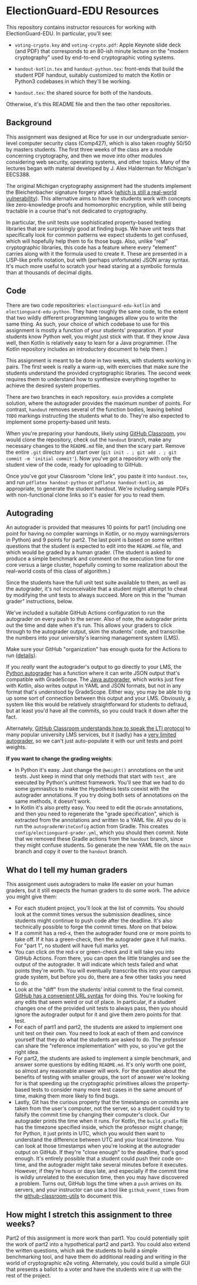 # ElectionGuard-EDU Resources

This repository contains instructor resources for working with ElectionGuard-EDU. In particular,
you'll see:

- `voting-crypto.key` and `voting-crypto.pdf`: Apple Keynote slide deck (and PDF) that corresponds to an 80-ish minute lecture
  on the "modern cryptography" used by end-to-end cryptographic voting systems.

- `handout-kotlin.tex` and `handout-python.tex`: front-ends that build the student PDF handout,
suitably customized to match the Kotlin or Python3 codebases in which they'll be working.

- `handout.tex`: the shared source for both of the handouts.

Otherwise, it's this README file and then the two other repositories.

## Background

This assignment was designed at Rice for use in our undergraduate senior-level computer security class (Comp427), which is also taken roughly 50/50 by masters students. The first three weeks of the class are a module concerning cryptography, and then we move into other modules considering web security, operating systems, and other topics. Many of the lectures began with material developed by J. Alex Halderman for Michigan's EECS388.

The original Michigan cryptography assignment had the students implement the Bleichenbacher signature forgery attack ([which is still a real-world vulnerability](https://medium.com/asecuritysite-when-bob-met-alice/this-attack-has-been-around-for-20-years-and-its-back-again-with-the-bleichenbacher-oracle-a585c34c9890)). This alternative aims to have the students work with concepts like zero-knowledge proofs and homomorphic encryption, while still being tractable in a course that's not dedicated to cryptography.

In particular, the unit tests use sophisticated property-based testing libraries that are surprisingly good at finding bugs. We have unit tests that specifically look for common patterns we expect students to get confused, which will hopefully help them to fix those bugs. Also, unlike "real" cryptographic libraries, this code has a feature where every "element" carries along with it the formula used to create it. These are presented in a LISP-like prefix notation, but with (perhaps unfortunate) JSON array syntax. It's much more useful to scratch your head staring at a symbolic formula than at thousands of decimal digits.

## Code

There are two code repositories: `electionguard-edu-kotlin` and `electionguard-edu-python`. They have roughly the same code, to the
extent that two wildly different programming langauges allow you to write the same thing. As such, your choice of which codebase to
use for this assignment is mostly a function of your students' preparation. If your students know Python well, you might just stick with that. If they know Java well, then Kotlin is relatively easy to learn for a Java programmer. (The Kotlin repository includes an
introductory document to help them.)

This assignment is meant to be done in two weeks, with students working in pairs. The first week is really a warm-up, with exercises that make sure the students understand the provided cryptographic libraries. The second week requires them to understand how to synthesize everything together to achieve the desired system properties.

There are two branches in each repository. `main` provides a complete solution, where the autograder provides the maximum number of points. For contrast, `handout` removes several of the function bodies, leaving behind `TODO` markings instructing the students what to do. They're also expected to implement some property-based unit tests.

When you're preparing your handouts, likely using [GitHub Classroom](https://classroom.github.com/), you would clone the repository, check out the `handout` branch, make any necessary changes to the `README.md` file, and then the scary part. Remove the entire `.git` directory and start over (`git init . ; git add . ; git commit -m 'initial commit'`). Now you've got a repository with only the student view of the code, ready for uploading to GitHub.

Once you've got your Classroom "clone link", you paste it into `handout.tex`, and run `pdflatex handout-python` or `pdflatex handout-kotlin`, as appropriate, to generate the student handout. We're including sample PDFs with non-functional clone links so it's easier for you to read them.

## Autograding

An autograder is provided that measures 10 points for part1 (including one point for having no compiler warnings in Kotlin, or no mypy warnings/errors in Python) and 9 points for part2. The last point is based on some written questions that the student is expected to edit into the `README.md` file, and which would be graded by a human grader. (The student is asked to produce a simple benchmark and comment on the execution time for one core versus a large cluster, hopefully coming to some realization about the real-world costs of this class of algorithm.)


Since the students have the full unit test suite available to them, as well as the autograder, it's not inconceivable that a student might attempt to cheat by modifying the unit tests to always succeed. More on this in the "human grader" instructions, below.

We've included a suitable GitHub Actions configuration to run the autograder on every push to the server. Also of note, the autograder prints out the time and date when it's run. This allows your graders to click through to the autograder output, skim the students' code, and transcribe the numbers into your university's learning management system (LMS).

Make sure your GitHub "organization" has enough quota for the Actions to run ([details](https://education.github.community/t/github-actions-limits-and-github-classroom/57730)).

If you *really* want the autograder's output to go directly to your LMS, the [Python autograder](https://github.com/thoward27/grade) has a function where it can write JSON output that's compatible with GradeScope. The [Java autograder](https://github.com/RiceComp215-Staff/RiceChecks), which works just fine with Kotlin, also writes output in YAML and JSON formats, but not in any format that's understood by GradeScope. Either way, you may be able to rig up some sort of connection between this output and your LMS. Obviously, a system like this would be relatively straightforward for students to defraud, but at least you'd have all the commits, so you could track it down after the fact.

Alternately, [GitHub Classroom understands how to speak the LTI protocol](https://docs.github.com/en/education/manage-coursework-with-github-classroom/teach-with-github-classroom/connect-a-learning-management-system-to-github-classroom) to many popular university LMS services, but it (sadly) has a [very limited autograder](https://docs.github.com/en/education/manage-coursework-with-github-classroom/teach-with-github-classroom/use-autograding), so we can't just auto-populate it with our unit tests and point weights.

**If you want to change the grading weights**:
- In Python it's easy. Just change the `@weight()` annotations on the unit tests. Just keep in mind that only methods that start with `test_` are executed by Python's unittest framework. You'll see that we had to do some gymnastics to make the Hypothesis tests coexist with the autograder annotations. If you try doing both sets of annotations on the same methods, it doesn't work.
- In Kotlin it's also pretty easy. You need to edit the `@Grade` annotations, and then you need to regenerate the "grade specification", which is extracted from the annotations and written to a YAML file. All you do is run the `autograderWriteConfig` action from Gradle. This creates `config/electionguard-grader.yml`, which you should then commit. Note that we removed these Gradle actions from the `handout` branch, since they might confuse students. So generate the new YAML file on the `main` branch and copy it over to the `handout` branch.

## What do I tell my human graders

This assignment uses autograders to make life easier on your human graders, but it still expects the human graders to do some work. The advice you might give them:

- For each student project, you'll look at the list of commits. You should look at the commit times versus the submission deadlines, since students might continue to push code after the deadline. It's also technically possible to forge the commit times. More on that below.
- If a commit has a red-x, then the autograder found one or more points to take off. If it has a green-check, then the autograder gave it full marks. For "part 1", no student will have full marks yet.
- You can click on the red-x or green-check and it will take you into GitHub Actions. From there, you can open the little triangles and see the output of the autograder. It will indicate which tests failed and what points they're worth. You will eventually transcribe this into your campus grade system, but before you do, there are a few other tasks you need to do.
- Look at the "diff" from the students' initial commit to the final commit. [GitHub has a convenient URL syntax](https://docs.github.com/en/github/committing-changes-to-your-project/viewing-and-comparing-commits/comparing-commits) for doing this.
You're looking for any edits that seem weird or out of place. In particular, if a student changes one of the provided unit tests to always pass, then you should ignore the autograder output for it and give them zero points for that test.
- For each of part1 and part2, the students are asked to implement one unit test on their own. You need to look at each of them and convince yourself that they do what the students are asked to do. The professor can share the "reference implementation" with you, so you've got the right idea.
- For part2, the students are asked to implement a simple benchmark, and answer some questions by editing `README.md`. It's only worth one point, so almost any reasonable answer will work. For the question about the benefits of testing with smaller groups, the sort of answer we're looking for is that speeding up the cryptographic primitives allows the property-based tests to consider many more test cases in the same amount of time, making them more likely to find bugs.
- Lastly, Git has the curious property that the timestamps on commits are taken from the user's computer, not the server, so a student could try to falsify the commit time by changing their computer's clock. Our autograder prints the time when it runs. For Kotlin, the `build.gradle` file has the timezone specified inside, which the professor might change; for Python, it just prints in UTC, which you would then want to understand the difference between UTC and your local timezone. You can look at those timestamps when you're looking at the autograder output on GitHub. If they're "close enough" to the deadline, that's good enough. It's entirely possible that a student could push their code on-time, and the autograder might take several minutes before it executes. However, if they're hours or days late, and especially if the commit time is wildly unrelated to the execution time, then you may have discovered a problem. Turns out, GitHub logs the time when a `push` arrives on its servers, and your instructor can use a tool like `github_event_times` from the [github-classroom-utils](https://github.com/danwallach/github-classroom-utils) to document this.

## How might I stretch this assignment to three weeks?

Part2 of this assignment is more work than part1. You could potentially split the work of part2 into a hypothetical part2 and part3. You could also extend the written questions, which ask the students to build a simple benchmarking tool, and have them do additional reading and writing in the world of cryptographic e2e voting. Alternately, you could build a simple GUI that presents a ballot to a voter and have the students wire it up with the rest of the project.
